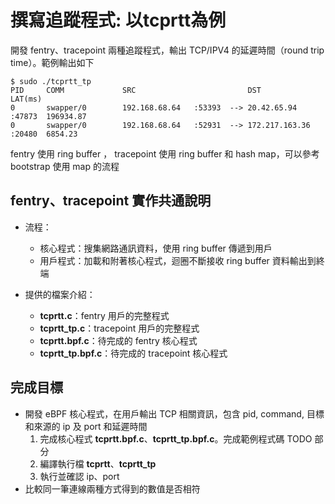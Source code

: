 # 撰寫追蹤程式: 以tcprtt為例

開發 fentry、tracepoint 兩種追蹤程式，輸出 TCP/IPV4 的延遲時間（round trip time）。範例輸出如下

```shell
$ sudo ./tcprtt_tp 
PID     COMM             SRC                         DST                     LAT(ms)
0       swapper/0        192.168.68.64   :53393  --> 20.42.65.94     :47873  196934.87
0       swapper/0        192.168.68.64   :52931  --> 172.217.163.36  :20480  6854.23
```

fentry 使用 ring buffer ， tracepoint 使用 ring buffer 和 hash map，可以參考 bootstrap 使用 map 的流程

## fentry、tracepoint 實作共通說明

- 流程：
    - 核心程式：搜集網路通訊資料，使用 ring buffer 傳遞到用戶
    - 用戶程式：加載和附著核心程式，迴圈不斷接收 ring buffer 資料輸出到終端

- 提供的檔案介紹：
    - **tcprtt.c**：fentry 用戶的完整程式
    - **tcprtt_tp.c**：tracepoint 用戶的完整程式
    - **tcprtt.bpf.c**：待完成的 fentry 核心程式
    - **tcprtt_tp.bpf.c**：待完成的 tracepoint 核心程式

## 完成目標

- 開發 eBPF 核心程式，在用戶輸出 TCP 相關資訊，包含 pid, command, 目標和來源的 ip 及 port 和延遲時間
    1. 完成核心程式 **tcprtt.bpf.c**、**tcprtt_tp.bpf.c**。完成範例程式碼 TODO 部分
    2. 編譯執行檔 **tcprtt**、**tcprtt_tp**
    3. 執行並確認 ip、port
- 比較同一筆連線兩種方式得到的數值是否相符
